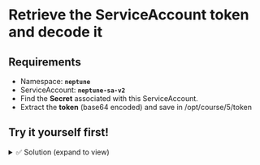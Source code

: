 # Retrieve the ServiceAccount token and decode it

## Requirements
- Namespace: **`neptune`**
- ServiceAccount: **`neptune-sa-v2`**
- Find the **Secret** associated with this ServiceAccount.
- Extract the **token** (base64 encoded) and save in /opt/course/5/token

## Try it yourself first!

<details><summary>✅ Solution (expand to view)</summary>

```bash
# 1) Find the Secret linked to the ServiceAccount
kubectl -n neptune get sa neptune-sa-v2 -o yaml | grep -i secrets

# 2) Get the Secret name
SECRET=$(kubectl -n neptune get sa neptune-sa-v2 -o jsonpath='{.secrets[0].name}')

# 3) Extract the base64 token
TOKEN=$(kubectl -n neptune get secret $SECRET -o jsonpath='{.data.token}')

# 4) Decode and save
echo $TOKEN > /opt/course/5/token
```

</details> 
